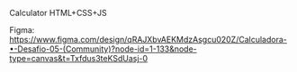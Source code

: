 Calculator HTML+CSS+JS

Figma: https://www.figma.com/design/qRAJXbvAEKMdzAsgcu020Z/Calculadora-•-Desafio-05-(Community)?node-id=1-133&node-type=canvas&t=Txfdus3teKSdUasj-0
